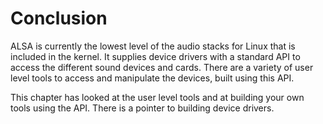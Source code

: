 #  Conclusion 

ALSA is currently the lowest level of the audio stacks for Linux
      that is included in the kernel.
      It supplies device drivers with a standard API to access the different
      sound devices and cards. There are a variety of user level tools
      to access and manipulate the devices, built using this API.

This chapter has looked at the user level tools and at building your 
      own tools using the API. There is a pointer to building device drivers.



